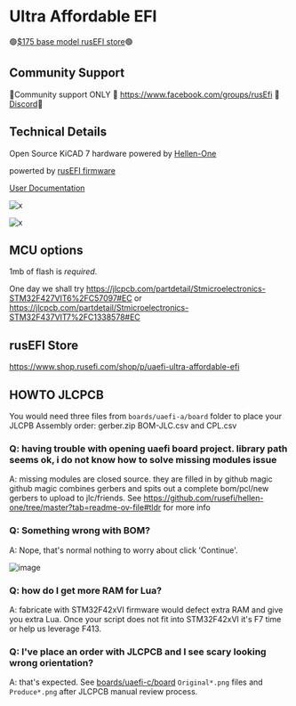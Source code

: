 # Ultra Affordable EFI

🟢[$175 base model rusEFI store](https://www.shop.rusefi.com/shop/p/uaefi-ultra-affordable-efi)🟢

## Community Support

🔴Community support ONLY 🔴 https://www.facebook.com/groups/rusEfi 🔴 [Discord](https://github.com/rusefi/rusefi/wiki/Discord)🔴

## Technical Details

Open Source KiCAD 7 hardware powered by [Hellen-One](https://github.com/andreika-git/hellen-one)

powerted by [rusEFI firmware](https://github.com/rusefi/rusefi)

[User Documentation](https://github.com/rusefi/rusefi/wiki/uaEFI)

![x](https://raw.githubusercontent.com/rusefi/uaefi/master/docs/uaefi-a-top.png)

![x](https://raw.githubusercontent.com/rusefi/uaefi/master/docs/uaefi-a-back.png)

## MCU options

1mb of flash is _required_.

One day we shall try https://jlcpcb.com/partdetail/Stmicroelectronics-STM32F427VIT6%2FC57097#EC or https://jlcpcb.com/partdetail/Stmicroelectronics-STM32F437VIT7%2FC1338578#EC

## rusEFI Store

https://www.shop.rusefi.com/shop/p/uaefi-ultra-affordable-efi

## HOWTO JLCPCB

You would need three files from ``boards/uaefi-a/board`` folder to place your JLCPB Assembly order: gerber.zip BOM-JLC.csv and CPL.csv


### Q: having trouble with opening uaefi board project. library path seems ok, i do not know how to solve missing modules issue

A: missing modules are closed source. they are filled in by github magic
github magic combines gerbers and spits out a complete bom/pcl/new gerbers to upload to jlc/friends. See https://github.com/rusefi/hellen-one/tree/master?tab=readme-ov-file#tldr for more info

### Q: Something wrong with BOM?

A: Nope, that's normal nothing to worry about click 'Continue'.

![image](https://github.com/rusefi/uaefi/assets/48498823/1b708b27-13b7-40da-857d-7ef85a8ad960)

### Q: how do I get more RAM for Lua?

A: fabricate with STM32F42xVI firmware would defect extra RAM and give you extra Lua. Once your script does not fit into STM32F42xVI it's F7 time or help us leverage F413.

### Q: I've place an order with JLCPCB and I see scary looking wrong orientation?

A: that's expected. See [boards/uaefi-c/board](boards/uaefi-c/board) ``Original*.png`` files and ``Produce*.png`` after JLCPCB manual review process.
